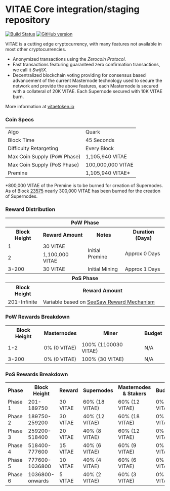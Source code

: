 VITAE Core integration/staging repository
=====================================

[![Build Status](https://travis-ci.org/VitaeTeam/VITAE.svg?branch=master)](https://travis-ci.org/VitaeTeam/VITAE) [![GitHub version](https://badge.fury.io/gh/VitaeTeam%2FVITAE.svg)](https://badge.fury.io/gh/VitaeTeam%2FVITAE)

VITAE is a cutting edge cryptocurrency, with many features not available in most other cryptocurrencies.
- Anonymized transactions using the _Zerocoin Protocol_.
- Fast transactions featuring guaranteed zero confirmation transactions, we call it _SwiftX_.
- Decentralized blockchain voting providing for consensus based advancement of the current Masternode
  technology used to secure the network and provide the above features, each Masternode is secured
  with a collateral of 20K VITAE. Each Supernode secured with 10K VITAE burn.

More information at [vitaetoken.io](http://www.vitaetoken.io)

### Coin Specs
<table>
<tr><td>Algo</td><td>Quark</td></tr>
<tr><td>Block Time</td><td>45 Seconds</td></tr>
<tr><td>Difficulty Retargeting</td><td>Every Block</td></tr>
<tr><td>Max Coin Supply (PoW Phase)</td><td>1,105,940 VITAE</td></tr>
<tr><td>Max Coin Supply (PoS Phase)</td><td>100,000,000 VITAE</td></tr>
<tr><td>Premine</td><td>1,105,940 VITAE*</td></tr>
</table>

*800,000 VITAE of the Premine is to be burned for creation of Supernodes.  As of Block [23575](http://vitaetoken.io:8181/block/d1c76ba65be8748cc350f44884b8a084fc9f9de9dfd03dccf147cfd1d4388781) nearly 300,000 VITAE has been burned for the creation of Supernodes.

### Reward Distribution

<table>
<th colspan=4>PoW Phase</th>
<tr><th>Block Height</th><th>Reward Amount</th><th>Notes</th><th>Duration (Days)</th></tr>
<tr><td>1</td><td>30 VITAE</td><td rowspan=2>Initial Premine</td><td rowspan=2> Approx 0 Days</td></tr>
<tr><td>2</td><td>1,100,000 VITAE</td></tr>
<tr><td>3-200</td><td>30 VITAE</td><td rowspan=1>Initial Mining</td><td rowspan=1> Approx 1 Days</td></tr>
<tr><th colspan=4>PoS Phase</th></tr>
<tr><th>Block Height</th><th colspan=3>Reward Amount</th></tr>
<tr><td>201-Infinite</td><td colspan=3>Variable based on <a href="https://vitae.org/knowledge-base/see-saw-rewards-mechanism/">SeeSaw Reward Mechanism</a></td></tr>
</table>

### PoW Rewards Breakdown

<table>
<th>Block Height</th><th>Masternodes</th><th>Miner</th><th>Budget</th>
<tr><td>1-2</td><td>0% (0 VITAE)</td><td>100% (1100030 VITAE)</td><td>N/A</td></tr>
<tr><td>3-200</td><td>0% (0 VITAE)</td><td>100% (30 VITAE)</td><td>N/A</td></tr>
</table>

### PoS Rewards Breakdown

<table>
<th>Phase</th><th>Block Height</th><th>Reward</th><th>Supernodes</th><th>Masternodes & Stakers</th><th>Budget</th>
<tr><td>Phase 1</td><td>201-189750</td><td>30 VITAE</td><td>60% (18 VITAE)</td><td>60% (12 VITAE)</td><td>0% (0 VITAE)</td></tr>
<tr><td>Phase 2</td><td>189750-259200</td><td>30 VITAE</td><td>40% (12 VITAE)</td><td>60% (18 VITAE)</td><td>0% (0 VITAE)</td></tr>
<tr><td>Phase 3</td><td>259200-518400</td><td>20 VITAE</td><td>40% (8 VITAE)</td><td>60% (12 VITAE)</td><td>0% (0 VITAE)</td></tr>
<tr><td>Phase 4</td><td>518400-777600</td><td>15 VITAE</td><td>40% (6 VITAE)</td><td>60% (9 VITAE)</td><td>0% (0 VITAE)</td></tr>
<tr><td>Phase 5</td><td>777600-1036800</td><td>10 VITAE</td><td>40% (4 VITAE)</td><td>60% (6 VITAE)</td><td>0% (0 VITAE)</td></tr>
<tr><td>Phase 6</td><td>1036800-onwards</td><td>5 VITAE</td><td>40% (2 VITAE)</td><td>60% (3 VITAE)</td><td>0% (0 VITAE)</td></tr>
</table>
